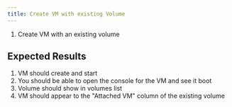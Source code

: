 ```yaml
---
title: Create VM with existing Volume	
---
```

1. Create VM with an existing volume

## Expected Results
1. VM should create and start
1. You should be able to open the console for the VM and see it boot
1. Volume should show in volumes list
1. VM should appear to the "Attached VM" column of the existing volume